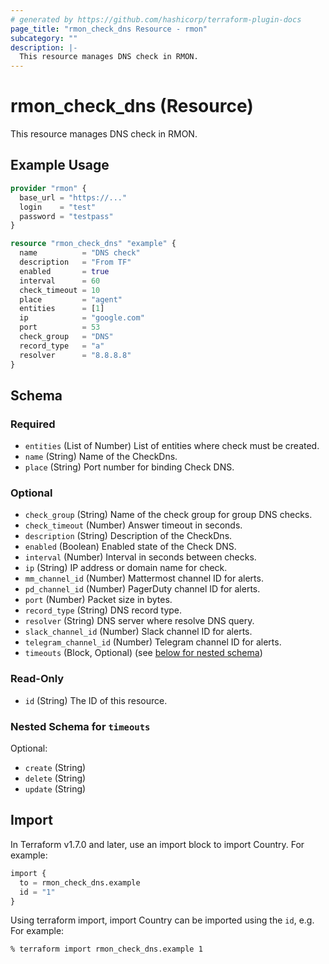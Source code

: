 ```yaml
---
# generated by https://github.com/hashicorp/terraform-plugin-docs
page_title: "rmon_check_dns Resource - rmon"
subcategory: ""
description: |-
  This resource manages DNS check in RMON.
---
```


# rmon_check_dns (Resource)

This resource manages DNS check in RMON.

## Example Usage

```terraform
provider "rmon" {
  base_url = "https://..."
  login    = "test"
  password = "testpass"
}

resource "rmon_check_dns" "example" {
  name          = "DNS check"
  description   = "From TF"
  enabled       = true
  interval      = 60
  check_timeout = 10
  place         = "agent"
  entities      = [1]
  ip            = "google.com"
  port          = 53
  check_group   = "DNS"
  record_type   = "a"
  resolver      = "8.8.8.8"
}
```


<!-- schema generated by tfplugindocs -->
## Schema

### Required

- `entities` (List of Number) List of entities where check must be created.
- `name` (String) Name of the CheckDns.
- `place` (String) Port number for binding Check DNS.

### Optional

- `check_group` (String) Name of the check group for group DNS checks.
- `check_timeout` (Number) Answer timeout in seconds.
- `description` (String) Description of the CheckDns.
- `enabled` (Boolean) Enabled state of the Check DNS.
- `interval` (Number) Interval in seconds between checks.
- `ip` (String) IP address or domain name for check.
- `mm_channel_id` (Number) Mattermost channel ID for alerts.
- `pd_channel_id` (Number) PagerDuty channel ID for alerts.
- `port` (Number) Packet size in bytes.
- `record_type` (String) DNS record type.
- `resolver` (String) DNS server where resolve DNS query.
- `slack_channel_id` (Number) Slack channel ID for alerts.
- `telegram_channel_id` (Number) Telegram channel ID for alerts.
- `timeouts` (Block, Optional) (see [below for nested schema](#nestedblock--timeouts))

### Read-Only

- `id` (String) The ID of this resource.

<a id="nestedblock--timeouts"></a>
### Nested Schema for `timeouts`

Optional:

- `create` (String)
- `delete` (String)
- `update` (String)

## Import

In Terraform v1.7.0 and later, use an import block to import Country. For example:

```terraform
import {
  to = rmon_check_dns.example
  id = "1"
}
```

Using terraform import, import Country can be imported using the `id`, e.g. For example:

```shell
% terraform import rmon_check_dns.example 1
```
